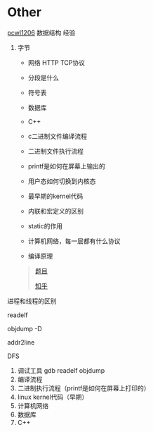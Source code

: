 # Other

[pcwl1206](https://blog.csdn.net/pcwl1206)  数据结构  经验



1. 字节
   * 网络 HTTP TCP协议
   * 分段是什么
   * 符号表
   * 数据库
   * C++
   
   
   
   * c二进制文件编译流程
   * 二进制文件执行流程
   * printf是如何在屏幕上输出的
   * 用户态如何切换到内核态
   * 最早期的kernel代码
   * 内联和宏定义的区别
   * static的作用
   * 计算机网络，每一层都有什么协议
   * 编译原理
   
   > [题目](https://leetcode-cn.com/explore/interview/card/bytedance/242/string/)
   >
   > [知乎](https://www.zhihu.com/question/339170325/answer/804164608)



进程和线程的区别

readelf

objdump -D

addr2line

DFS



1. 调试工具 gdb readelf objdump
2. 编译流程
3. 二进制执行流程（printf是如何在屏幕上打印的）
4. linux kernel代码（早期）
5. 计算机网络
6. 数据库
7. C++

